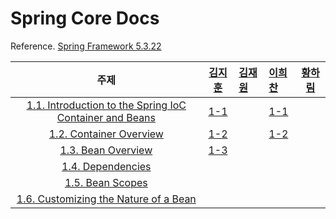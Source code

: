 # Spring Core Docs

Reference. [Spring Framework 5.3.22](https://docs.spring.io/spring-framework/docs/current/reference/html/core.html#spring-core)

|                                                                             주제                                                                              |                                         [김지훈](https://github.com/DevRunner21)                                         | [김재원](https://github.com/darkant99) | [이희찬](https://github.com/leeheefull)                                                                  | [황하림](https://github.com/HwangHarim) |
|:-----------------------------------------------------------------------------------------------------------------------------------------------------------:|:---------------------------------------------------------------------------------------------------------------------:|:------------------------------------|:------------------------------------------------------------------------------------------------------|:------------------------------------:|
| [1.1. Introduction to the Spring IoC Container and Beans](https://docs.spring.io/spring-framework/docs/current/reference/html/core.html#beans-introduction) | [1-1](https://github.com/Run-Dev-Run/spring-core-docs/blob/main/1.%20The%20IoC%20Container/1.1-%EC%A7%80%ED%9B%88.md) |                                     | [1-1](https://github.com/Run-Dev-Run/spring-core-docs/blob/main/1.%20The%20IoC%20Container/1.1-희찬.md) |                                      |
|                    [1.2. Container Overview](https://docs.spring.io/spring-framework/docs/current/reference/html/core.html#beans-basics)                    | [1-2](https://github.com/Run-Dev-Run/spring-core-docs/blob/main/1.%20The%20IoC%20Container/1.2-%EC%A7%80%ED%9B%88.md) |                                     | [1-2](https://github.com/Run-Dev-Run/spring-core-docs/blob/main/1.%20The%20IoC%20Container/1.2-희찬.md) |                                      |
|                    [1.3. Bean Overview](https://docs.spring.io/spring-framework/docs/current/reference/html/core.html#beans-definition)                     | [1-3](https://github.com/Run-Dev-Run/spring-core-docs/blob/main/1.%20The%20IoC%20Container/1.3-%EC%A7%80%ED%9B%88.md) |                                     |                                                                                                       |                                      |
|                    [1.4. Dependencies](https://docs.spring.io/spring-framework/docs/current/reference/html/core.html#beans-dependencies)                    |                                                                                                                       |                                     |                                                                                                       |                                      |
|                   [1.5. Bean Scopes](https://docs.spring.io/spring-framework/docs/current/reference/html/core.html#beans-factory-scopes)                    |                                                                                                                       |                                     |                                                                                                       |                                      |
|         [1.6. Customizing the Nature of a Bean](https://docs.spring.io/spring-framework/docs/current/reference/html/core.html#beans-factory-nature)         |                                                                                                                       |                                     |                                                                                                       |                                      |
